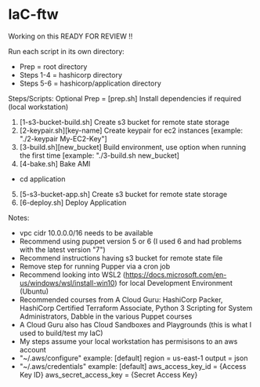 # IaC-ftw
Working on this 
READY FOR REVIEW !!

Run each script in its own directory:
- Prep = root directory
- Steps 1-4 = hashicorp directory
- Steps 5-6 = hashicorp/application directory

Steps/Scripts:
Optional Prep = [prep.sh] Install dependencies if required (local workstation)
1. [1-s3-bucket-build.sh] Create s3 bucket for remote state storage
2. [2-keypair.sh][key-name] Create keypair for ec2 instances [example: "./2-keypair My-EC2-Key"]
3. [3-build.sh][new_bucket] Build environment, use option when running the first time [example: "./3-build.sh new_bucket]
4. [4-bake.sh] Bake AMI

- cd application

5. [5-s3-bucket-app.sh] Create s3 bucket for remote state storage
6. [6-deploy.sh] Deploy Application

Notes:
- vpc cidr 10.0.0.0/16 needs to be available
- Recommend using puppet version 5 or 6 (I used 6 and had problems with the latest version "7")
- Recommend instructions having s3 bucket for remote state file
- Remove step for running Pupper via a cron job
- Recommend looking into WSL2 (https://docs.microsoft.com/en-us/windows/wsl/install-win10) for local Development Environment (Ubuntu)
- Recommended courses from A Cloud Guru: HashiCorp Packer, HashiCorp Certified Terraform Associate, Python 3 Scripting for System Administrators, Dabble in the various Puppet courses
- A Cloud Guru also has Cloud Sandboxes and Playgrounds (this is what I used to build/test my IaC)
- My steps assume your local workstation has permisisons to an aws account
- "~/.aws/configure" example:
    [default]
    region = us-east-1
    output = json
- "~/.aws/credentials" example:
    [default]
    aws_access_key_id = {Access Key ID}
    aws_secret_access_key = {Secret Access Key}